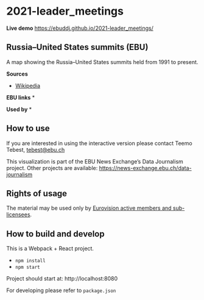 # 2021-leader_meetings

**Live demo** https://ebuddj.github.io/2021-leader_meetings/

## Russia–United States summits (EBU)

A map showing the Russia–United States summits held from 1991 to present.

**Sources**
* [Wikipedia](https://en.wikipedia.org/wiki/List_of_Russia%E2%80%93United_States_summits)

**EBU links**
* 

**Used by**
*

## How to use

If you are interested in using the interactive version please contact Teemo Tebest, tebest@ebu.ch

This visualization is part of the EBU News Exchange’s Data Journalism project. Other projects are available: https://news-exchange.ebu.ch/data-journalism

## Rights of usage

The material may be used only by [Eurovision active members and sub-licensees](https://www.ebu.ch/eurovision-news/members-and-sublicensees).

## How to build and develop

This is a Webpack + React project.

* `npm install`
* `npm start`

Project should start at: http://localhost:8080

For developing please refer to `package.json`